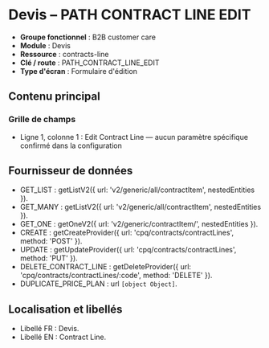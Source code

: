 # Devis – PATH CONTRACT LINE EDIT

- **Groupe fonctionnel** : B2B customer care
- **Module** : Devis
- **Ressource** : contracts-line
- **Clé / route** : PATH_CONTRACT_LINE_EDIT
- **Type d'écran** : Formulaire d'édition

## Contenu principal
### Grille de champs
- Ligne 1, colonne 1 : Edit Contract Line — aucun paramètre spécifique confirmé dans la configuration

## Fournisseur de données
- GET_LIST : getListV2({
  url: 'v2/generic/all/contractItem',
  nestedEntities
}).
- GET_MANY : getListV2({
  url: 'v2/generic/all/contractItem',
  nestedEntities
}).
- GET_ONE : getOneV2({
  url: 'v2/generic/contractItem/',
  nestedEntities
}).
- CREATE : getCreateProvider({
  url: 'cpq/contracts/contractLines',
  method: 'POST'
}).
- UPDATE : getUpdateProvider({
  url: 'cpq/contracts/contractLines',
  method: 'PUT'
}).
- DELETE_CONTRACT_LINE : getDeleteProvider({
  url: 'cpq/contracts/contractLines/:code',
  method: 'DELETE'
}).
- DUPLICATE_PRICE_PLAN : url `[object Object]`.

## Localisation et libellés
- Libellé FR : Devis.
- Libellé EN : Contract Line.